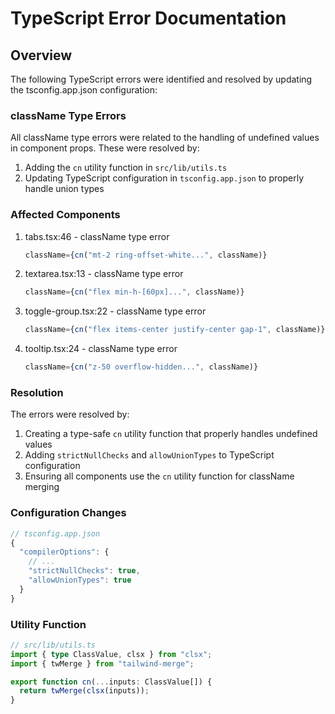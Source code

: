 # TypeScript Error Documentation

## Overview
The following TypeScript errors were identified and resolved by updating the tsconfig.app.json configuration:

### className Type Errors
All className type errors were related to the handling of undefined values in component props. These were resolved by:
1. Adding the `cn` utility function in `src/lib/utils.ts`
2. Updating TypeScript configuration in `tsconfig.app.json` to properly handle union types

### Affected Components
1. tabs.tsx:46 - className type error
   ```typescript
   className={cn("mt-2 ring-offset-white...", className)}
   ```

2. textarea.tsx:13 - className type error
   ```typescript
   className={cn("flex min-h-[60px]...", className)}
   ```

3. toggle-group.tsx:22 - className type error
   ```typescript
   className={cn("flex items-center justify-center gap-1", className)}
   ```

4. tooltip.tsx:24 - className type error
   ```typescript
   className={cn("z-50 overflow-hidden...", className)}
   ```

### Resolution
The errors were resolved by:
1. Creating a type-safe `cn` utility function that properly handles undefined values
2. Adding `strictNullChecks` and `allowUnionTypes` to TypeScript configuration
3. Ensuring all components use the `cn` utility function for className merging

### Configuration Changes
```typescript
// tsconfig.app.json
{
  "compilerOptions": {
    // ...
    "strictNullChecks": true,
    "allowUnionTypes": true
  }
}
```

### Utility Function
```typescript
// src/lib/utils.ts
import { type ClassValue, clsx } from "clsx";
import { twMerge } from "tailwind-merge";

export function cn(...inputs: ClassValue[]) {
  return twMerge(clsx(inputs));
}
```
